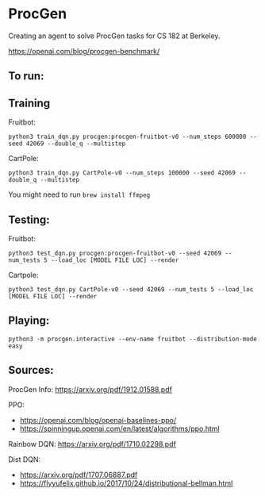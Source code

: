 # ProcGen

Creating an agent to solve ProcGen tasks for CS 182 at Berkeley.

https://openai.com/blog/procgen-benchmark/

## To run:

## Training
Fruitbot:

`python3 train_dqn.py procgen:procgen-fruitbot-v0 --num_steps 600000 --seed 42069 --double_q --multistep`

CartPole:

`python3 train_dqn.py CartPole-v0 --num_steps 100000 --seed 42069 --double_q --multistep`

You might need to run `brew install ffmpeg`

## Testing:

Fruitbot:

`python3 test_dqn.py procgen:procgen-fruitbot-v0 --seed 42069 --num_tests 5 --load_loc [MODEL FILE LOC] --render`

Cartpole:

`python3 test_dqn.py CartPole-v0 --seed 42069 --num_tests 5 --load_loc [MODEL FILE LOC] --render`

## Playing:
`python3 -m procgen.interactive --env-name fruitbot --distribution-mode easy`

## Sources:

ProcGen Info: https://arxiv.org/pdf/1912.01588.pdf

PPO: 
* https://openai.com/blog/openai-baselines-ppo/
* https://spinningup.openai.com/en/latest/algorithms/ppo.html

Rainbow DQN: https://arxiv.org/pdf/1710.02298.pdf

Dist DQN: 
* https://arxiv.org/pdf/1707.06887.pdf
* https://flyyufelix.github.io/2017/10/24/distributional-bellman.html